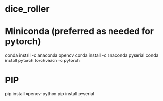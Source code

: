 # dice_roller

# Miniconda (preferred as needed for pytorch)
conda install -c anaconda opencv
conda install -c anaconda pyserial
conda install pytorch torchvision -c pytorch

# PIP
pip install opencv-python
pip install pyserial
